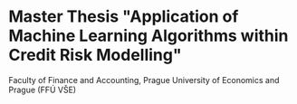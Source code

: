 # Master Thesis "Application of Machine Learning Algorithms within Credit Risk Modelling"

 Faculty of Finance and Accounting, Prague University of Economics and Prague (FFÚ VŠE)
